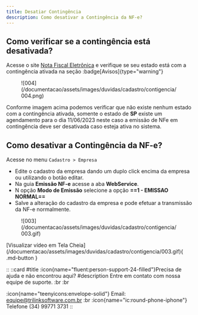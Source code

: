 ```yaml
---
title: Desatiar Contingência 
description: Como desativar a Contingência da NF-e?
---
```


## Como verificar se a contingência está desativada?

Acesse o site [Nota Fiscal Eletrônica](https://www.nfe.fazenda.gov.br/portal/principal.aspx) e verifique se seu estado está com a contingência ativada na seção :badge[Avisos]{type="warning"}

<figure markdown>
  ![004](/documentacao/assets/images/duvidas/cadastro/contigencia/004.png)
</figure>

Conforme imagem acima podemos verificar que não existe nenhum estado com a contingência ativada, somente o estado de __SP__ existe um agendamento para o dia 11/06/2023 neste caso a emissão de NFe em contingência deve ser desativada caso esteja ativa no sistema.

## __Como desativar a Contingência da NF-e?__

Acesse no menu `Cadastro > Empresa`

  - Edite o cadastro da empresa dando um duplo click encima da empresa ou utilizando o botão editar.
  - Na guia __Emissão NF-e__ acesse a aba __WebService__.
  - N opção __Modo de Emissão__ selecione a opção __==1 - EMISSAO NORMAL==__
  - Salve a alteração do cadastro da empresa e pode efetuar a transmissão da NF-e normalmente.
<figure markdown>
  ![003](/documentacao/assets/images/duvidas/cadastro/contigencia/003.gif)
</figure>
[Visualizar vídeo em Tela Cheia](/documentacao/assets/images/duvidas/cadastro/contigencia/003.gif){ .md-button }

::
 ::card
 #title
 :icon{name="fluent:person-support-24-filled"}Precisa de ajuda e não encontrou aqui?
 #description
 Entre em contato com nossa equipe de suporte. :br :br

:icon{name="teenyicons:envelope-solid"} Email:  <equipe@trilinksoftware.com.br>
:br
:icon{name="ic:round-phone-iphone"} Telefone (34) 99771 3731
::
